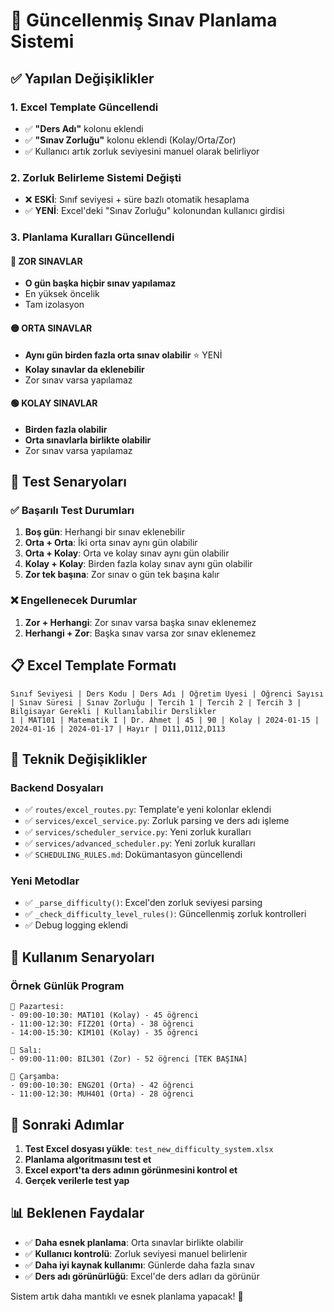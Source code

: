 # 🎯 Güncellenmiş Sınav Planlama Sistemi

## ✅ Yapılan Değişiklikler

### 1. **Excel Template Güncellendi**
- ✅ **"Ders Adı"** kolonu eklendi
- ✅ **"Sınav Zorluğu"** kolonu eklendi (Kolay/Orta/Zor)
- ✅ Kullanıcı artık zorluk seviyesini manuel olarak belirliyor

### 2. **Zorluk Belirleme Sistemi Değişti**
- ❌ **ESKİ**: Sınıf seviyesi + süre bazlı otomatik hesaplama
- ✅ **YENİ**: Excel'deki "Sınav Zorluğu" kolonundan kullanıcı girdisi

### 3. **Planlama Kuralları Güncellendi**

#### 🔴 ZOR SINAVLAR
- **O gün başka hiçbir sınav yapılamaz**
- En yüksek öncelik
- Tam izolasyon

#### 🟡 ORTA SINAVLAR
- **Aynı gün birden fazla orta sınav olabilir** ⭐ YENİ
- **Kolay sınavlar da eklenebilir**
- Zor sınav varsa yapılamaz

#### 🟢 KOLAY SINAVLAR
- **Birden fazla olabilir**
- **Orta sınavlarla birlikte olabilir**
- Zor sınav varsa yapılamaz

## 🧪 Test Senaryoları

### ✅ Başarılı Test Durumları
1. **Boş gün**: Herhangi bir sınav eklenebilir
2. **Orta + Orta**: İki orta sınav aynı gün olabilir
3. **Orta + Kolay**: Orta ve kolay sınav aynı gün olabilir
4. **Kolay + Kolay**: Birden fazla kolay sınav aynı gün olabilir
5. **Zor tek başına**: Zor sınav o gün tek başına kalır

### ❌ Engellenecek Durumlar
1. **Zor + Herhangi**: Zor sınav varsa başka sınav eklenemez
2. **Herhangi + Zor**: Başka sınav varsa zor sınav eklenemez

## 📋 Excel Template Formatı

```
Sınıf Seviyesi | Ders Kodu | Ders Adı | Öğretim Üyesi | Öğrenci Sayısı | Sınav Süresi | Sınav Zorluğu | Tercih 1 | Tercih 2 | Tercih 3 | Bilgisayar Gerekli | Kullanılabilir Derslikler
1 | MAT101 | Matematik I | Dr. Ahmet | 45 | 90 | Kolay | 2024-01-15 | 2024-01-16 | 2024-01-17 | Hayır | D111,D112,D113
```

## 🔧 Teknik Değişiklikler

### Backend Dosyaları
- ✅ `routes/excel_routes.py`: Template'e yeni kolonlar eklendi
- ✅ `services/excel_service.py`: Zorluk parsing ve ders adı işleme
- ✅ `services/scheduler_service.py`: Yeni zorluk kuralları
- ✅ `services/advanced_scheduler.py`: Yeni zorluk kuralları
- ✅ `SCHEDULING_RULES.md`: Dokümantasyon güncellendi

### Yeni Metodlar
- ✅ `_parse_difficulty()`: Excel'den zorluk seviyesi parsing
- ✅ `_check_difficulty_level_rules()`: Güncellenmiş zorluk kontrolleri
- ✅ Debug logging eklendi

## 🎯 Kullanım Senaryoları

### Örnek Günlük Program
```
📅 Pazartesi:
- 09:00-10:30: MAT101 (Kolay) - 45 öğrenci
- 11:00-12:30: FIZ201 (Orta) - 38 öğrenci
- 14:00-15:30: KIM101 (Kolay) - 35 öğrenci

📅 Salı:
- 09:00-11:00: BIL301 (Zor) - 52 öğrenci [TEK BAŞINA]

📅 Çarşamba:
- 09:00-10:30: ENG201 (Orta) - 42 öğrenci
- 11:00-12:30: MUH401 (Orta) - 28 öğrenci
```

## 🚀 Sonraki Adımlar

1. **Test Excel dosyası yükle**: `test_new_difficulty_system.xlsx`
2. **Planlama algoritmasını test et**
3. **Excel export'ta ders adının görünmesini kontrol et**
4. **Gerçek verilerle test yap**

## 📊 Beklenen Faydalar

- ✅ **Daha esnek planlama**: Orta sınavlar birlikte olabilir
- ✅ **Kullanıcı kontrolü**: Zorluk seviyesi manuel belirlenir
- ✅ **Daha iyi kaynak kullanımı**: Günlerde daha fazla sınav
- ✅ **Ders adı görünürlüğü**: Excel'de ders adları da görünür

Sistem artık daha mantıklı ve esnek planlama yapacak! 🎉
